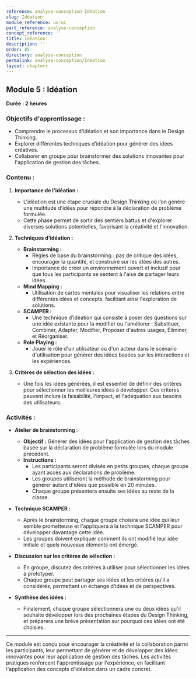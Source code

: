 ```yaml
---
reference: analyse-conception-Idéation
slug: Idéation
module_reference: ux-ui
part_reference: analyse-conception
concept_reference: ''
title: Idéation
description: ''
order: 85
directory: analyse-conception
permalink: analyse-conception/Idéation
layout: chapters
---
```


## **Module 5 : Idéation**  
**Durée : 2 heures**

### **Objectifs d'apprentissage :**
- Comprendre le processus d'idéation et son importance dans le Design Thinking.
- Explorer différentes techniques d’idéation pour générer des idées créatives.
- Collaborer en groupe pour brainstormer des solutions innovantes pour l'application de gestion des tâches.

### **Contenu :**

1. **Importance de l'idéation :**
   - L'idéation est une étape cruciale du Design Thinking où l’on génère une multitude d'idées pour répondre à la déclaration de problème formulée.
   - Cette phase permet de sortir des sentiers battus et d'explorer diverses solutions potentielles, favorisant la créativité et l'innovation.

2. **Techniques d’idéation :**
   - **Brainstorming :** 
     - Règles de base du brainstorming : pas de critique des idées, encourager la quantité, et construire sur les idées des autres.
     - Importance de créer un environnement ouvert et inclusif pour que tous les participants se sentent à l'aise de partager leurs idées.
   - **Mind Mapping :**
     - Utilisation de cartes mentales pour visualiser les relations entre différentes idées et concepts, facilitant ainsi l'exploration de solutions.
   - **SCAMPER :**
     - Une technique d’idéation qui consiste à poser des questions sur une idée existante pour la modifier ou l'améliorer : Substituer, Combiner, Adapter, Modifier, Proposer d'autres usages, Éliminer, et Réorganiser.
   - **Role Playing :**
     - Jouer le rôle d'un utilisateur ou d'un acteur dans le scénario d'utilisation pour générer des idées basées sur les interactions et les expériences.

3. **Critères de sélection des idées :**
   - Une fois les idées générées, il est essentiel de définir des critères pour sélectionner les meilleures idées à développer. Ces critères peuvent inclure la faisabilité, l'impact, et l'adéquation aux besoins des utilisateurs.

### **Activités :**

- **Atelier de brainstorming :**
  - **Objectif :** Générer des idées pour l'application de gestion des tâches basée sur la déclaration de problème formulée lors du module précédent.
  - **Instructions :**
    - Les participants seront divisés en petits groupes, chaque groupe ayant accès aux déclarations de problème.
    - Les groupes utiliseront la méthode de brainstorming pour générer autant d'idées que possible en 20 minutes.
    - Chaque groupe présentera ensuite ses idées au reste de la classe.

- **Technique SCAMPER :**
  - Après le brainstorming, chaque groupe choisira une idée qui leur semble prometteuse et l'appliquera à la technique SCAMPER pour développer davantage cette idée.
  - Les groupes doivent expliquer comment ils ont modifié leur idée initiale et quels nouveaux éléments ont émergé.

- **Discussion sur les critères de sélection :**
  - En groupe, discutez des critères à utiliser pour sélectionner les idées à prototyper.
  - Chaque groupe peut partager ses idées et les critères qu'il a considérés, permettant un échange d’idées et de perspectives.

- **Synthèse des idées :**
  - Finalement, chaque groupe sélectionnera une ou deux idées qu'il souhaite développer lors des prochaines étapes du Design Thinking, et préparera une brève présentation sur pourquoi ces idées ont été choisies.

---

Ce module est conçu pour encourager la créativité et la collaboration parmi les participants, leur permettant de générer et de développer des idées innovantes pour leur application de gestion des tâches. Les activités pratiques renforcent l'apprentissage par l'expérience, en facilitant l'application des concepts d'idéation dans un cadre concret.